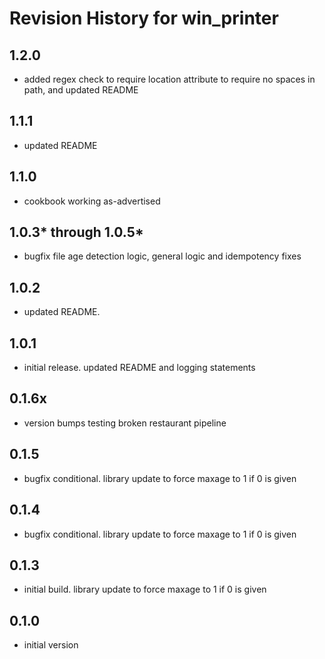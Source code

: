 # Revision History for win_printer

## 1.2.0

* added regex check to require location attribute to require no spaces in path, and updated README

## 1.1.1

* updated README

## 1.1.0

* cookbook working as-advertised

## 1.0.3* through 1.0.5*

* bugfix file age detection logic, general logic and idempotency fixes

## 1.0.2

* updated README.

## 1.0.1

* initial release.  updated README and logging statements

## 0.1.6x

* version bumps testing broken restaurant pipeline

## 0.1.5

* bugfix conditional.  library update to force maxage to 1 if 0 is given

## 0.1.4

* bugfix conditional.  library update to force maxage to 1 if 0 is given

## 0.1.3

* initial build.  library update to force maxage to 1 if 0 is given

## 0.1.0

* initial version
